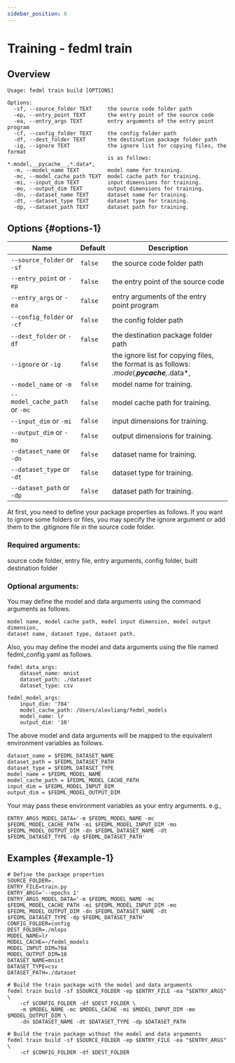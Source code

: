 ```yaml
---
sidebar_position: 8
---
```

# Training - fedml train

## Overview
```
Usage: fedml train build [OPTIONS]

Options:
  -sf, --source_folder TEXT     the source code folder path
  -ep, --entry_point TEXT       the entry point of the source code
  -ea, --entry_args TEXT        entry arguments of the entry point program
  -cf, --config_folder TEXT     the config folder path
  -df, --dest_folder TEXT       the destination package folder path
  -ig, --ignore TEXT            the ignore list for copying files, the format
                                is as follows: *.model,__pycache__,*.data*,
  -m, --model_name TEXT         model name for training.
  -mc, --model_cache_path TEXT  model cache path for training.
  -mi, --input_dim TEXT         input dimensions for training.
  -mo, --output_dim TEXT        output dimensions for training.
  -dn, --dataset_name TEXT      dataset name for training.
  -dt, --dataset_type TEXT      dataset type for training.
  -dp, --dataset_path TEXT      dataset path for training.
```

## Options {#options-1}

| Name                          | Default | Description                                                                               |
|-------------------------------|---------|-------------------------------------------------------------------------------------------|
| `--source_folder` or `-sf`    | `false` | the source code folder path                                                               |
| `--entry_point` or `-ep`      | `false` | the entry point of the source code                                                        |
| `--entry_args` or `-ea`       | `false` | entry arguments of the entry point program                                                |
| `--config_folder` or `-cf`    | `false` | the config folder path                                                                    |
| `--dest_folder` or `-df`      | `false` | the destination package folder path                                                       |
| `--ignore` or `-ig`           | `false` | the ignore list for copying files, the format is as follows: *.model,__pycache__,*.data*, |
| `--model_name` or `-m`        | `false` | model name for training.                                                                  |
| `--model_cache_path` or `-mc` | `false` | model cache path for training.                                                            |
| `--input_dim` or `-mi`        | `false` | input dimensions for training.                                                            |
| `--output_dim` or `-mo`       | `false` | output dimensions for training.                                                           |
| `--dataset_name` or `-dn`     | `false` | dataset name for training.                                                                |
| `--dataset_type` or `-dt`     | `false` | dataset type for training.                                                                |
| `--dataset_path` or `-dp`     | `false` | dataset path for training.                                                                |

At first, you need to define your package properties as follows.
If you want to ignore some folders or files, you may specify the ignore argument
or add them to the .gitignore file in the source code folder.

### Required arguments:
source code folder, entry file, entry arguments,
config folder, built destination folder

### Optional arguments:
You may define the model and data arguments using the command arguments as follows.
```
model name, model cache path, model input dimension, model output dimension,
dataset name, dataset type, dataset path.
```

Also, you may define the model and data arguments using the file named fedml_config.yaml as follows.
```
fedml_data_args:
    dataset_name: mnist
    dataset_path: ./dataset
    dataset_type: csv
    
fedml_model_args:
    input_dim: '784'
    model_cache_path: /Users/alexliang/fedml_models
    model_name: lr
    output_dim: '10'
```

The above model and data arguments will be mapped to the equivalent environment variables as follows.
```
dataset_name = $FEDML_DATASET_NAME
dataset_path = $FEDML_DATASET_PATH
dataset_type = $FEDML_DATASET_TYPE
model_name = $FEDML_MODEL_NAME
model_cache_path = $FEDML_MODEL_CACHE_PATH
input_dim = $FEDML_MODEL_INPUT_DIM
output_dim = $FEDML_MODEL_OUTPUT_DIM
```

Your may pass these environment variables as your entry arguments. e.g.,
```
ENTRY_ARGS_MODEL_DATA='-m $FEDML_MODEL_NAME -mc $FEDML_MODEL_CACHE_PATH -mi $FEDML_MODEL_INPUT_DIM -mo $FEDML_MODEL_OUTPUT_DIM -dn $FEDML_DATASET_NAME -dt $FEDML_DATASET_TYPE -dp $FEDML_DATASET_PATH'
```

## Examples {#example-1}
```
# Define the package properties
SOURCE_FOLDER=.
ENTRY_FILE=train.py
ENTRY_ARGS='--epochs 1'
ENTRY_ARGS_MODEL_DATA='-m $FEDML_MODEL_NAME -mc $FEDML_MODEL_CACHE_PATH -mi $FEDML_MODEL_INPUT_DIM -mo $FEDML_MODEL_OUTPUT_DIM -dn $FEDML_DATASET_NAME -dt $FEDML_DATASET_TYPE -dp $FEDML_DATASET_PATH'
CONFIG_FOLDER=config
DEST_FOLDER=./mlops
MODEL_NAME=lr
MODEL_CACHE=~/fedml_models
MODEL_INPUT_DIM=784
MODEL_OUTPUT_DIM=10
DATASET_NAME=mnist
DATASET_TYPE=csv
DATASET_PATH=./dataset

# Build the train package with the model and data arguments
fedml train build -sf $SOURCE_FOLDER -ep $ENTRY_FILE -ea "$ENTRY_ARGS" \
    -cf $CONFIG_FOLDER -df $DEST_FOLDER \
    -m $MODEL_NAME -mc $MODEL_CACHE -mi $MODEL_INPUT_DIM -mo $MODEL_OUTPUT_DIM \
    -dn $DATASET_NAME -dt $DATASET_TYPE -dp $DATASET_PATH

# Build the train package without the model and data arguments
fedml train build -sf $SOURCE_FOLDER -ep $ENTRY_FILE -ea "$ENTRY_ARGS" \
    -cf $CONFIG_FOLDER -df $DEST_FOLDER
```